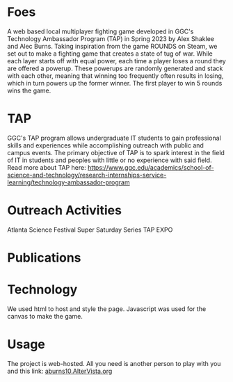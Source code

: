 # Foes
A web based local multiplayer fighting game developed in GGC's Technology Ambassador Program (TAP) in Spring 2023 by Alex Shaklee and Alec Burns. Taking inspiration from the game ROUNDS on Steam, we set out to make a fighting game that creates a state of tug of war. While each layer starts off with equal power, each time a player loses a round they are offered a powerup. These powerups are randomly generated and  stack with each other, meaning that winning too frequently often results in losing, which in turn powers up the former winner. The first player to win 5 rounds wins the game.

# TAP
GGC's TAP program allows undergraduate IT students to gain professional skills and experiences while accomplishing outreach with public and campus events. The primary objective of TAP is to spark interest in the field of IT in students and peoples with little or no experience with said field. Read more about TAP here: https://www.ggc.edu/academics/school-of-science-and-technology/research-internships-service-learning/technology-ambassador-program

# Outreach Activities 
Atlanta Science Festival
Super Saturday Series
TAP EXPO

# Publications


# Technology
We used html to host and style the page. Javascript was used for the canvas to make the game.

# Usage
The project is web-hosted. All you need is another person to play with you and this link: [aburns10.AlterVista.org](https://aburns10.altervista.org/)
